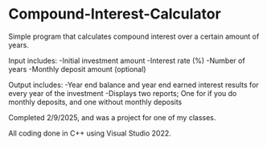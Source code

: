 # Compound-Interest-Calculator
Simple program that calculates compound interest over a certain amount of years.

Input includes:
-Initial investment amount
-Interest rate (%)
-Number of years
-Monthly deposit amount (optional)

Output includes:
-Year end balance and year end earned interest results for every year of the investment
-Displays two reports; One for if you do monthly deposits, and one without monthly deposits

Completed 2/9/2025, and was a project for one of my classes.

All coding done in C++ using Visual Studio 2022.
